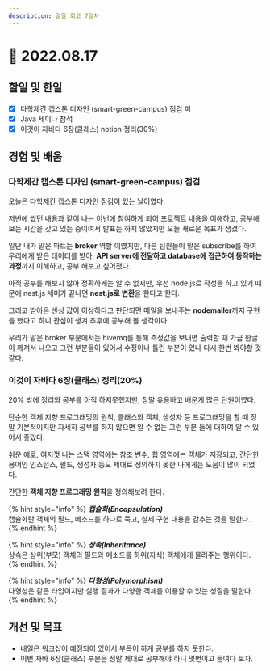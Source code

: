```yaml
---
description: 일일 회고 7일차
---
```


# 🙂 2022.08.17

## 할일 및 한일

* [x] 다학제간 캡스톤 디자인 (smart-green-campus) 점검 미
* [x] Java 세미나 참석
* [x] 이것이 자바다 6장(클래스) notion 정리(30%)

## 경험 및 배움

### 다학제간 캡스톤 디자인 (smart-green-campus) 점검

오늘은 다학제간 캡스톤 디자인 점검이 있는 날이였다.

저번에 썼던 내용과 같이 나는 이번에 참여하게 되어 프로젝트 내용을 이해하고, 공부해 보는 시간을 갖고 있는 중이여서 발표는 하지 않았지만 오늘 새로운 목표가 생겼다.

일단 내가 맡은 파트는 **broker** 역할 이였지만, 다른 팀원들이 맡은 subscribe를 하여 우리에게 받은 데이터를 받아, **API server에 전달하고 database에 접근하여 동작하는 과정**까지 이해하고, 공부 해보고 싶어졌다.

아직 공부를 해보지 않아 정확하게는 알 수 없지만, 우선 node.js로 작성을 하고 있기 때문에 nest.js 세미가 끝나면 **nest.js로 변환**을 한다고 한다.

그리고 받아온 센싱 값이 이상하다고 판단되면 메일을 보내주는 **nodemailer**까지 구현을 했다고 하니 관심이 생겨 추후에 공부해 볼 생각이다.

우리가 맡은 broker 부분에서는 hivemq를 통해 측정값을 보내면 출력할 때 가끔 한글이 깨져서 나오고 그런 부분들이 있어서 수정이나 틀린 부분이 있나 다시 한번 봐야할 것 같다.

### 이것이 자바다 6장(클래스) 정리(20%)

20% 밖에 정리와 공부를 아직 하지못했지만, 정말 유용하고 배운게 많은 단원이였다.

단순한 객체 지향 프로그래밍의 원칙, 클래스와 객체, 생성자 등 프로그래밍을 할 때 정말 기본적이지만 자세히 공부를 하지 않으면 알 수 없는 그런 부분 들에 대하여 알 수 있어서 좋았다.

쉬운 예로, 여지껏 나는 스택 영역에는 참조 변수, 힙 영역에는 객체가 저장되고, 간단한 용어인 인스턴스, 필드, 생성자 등도 제대로 정의하지 못한 나에게는 도움이 많이 되었다.

간단한 **객체 지향 프로그래밍 원칙**을 정의해보려 한다.

{% hint style="info" %}
_**캡슐화(Encapsulation)**_\
캡슐화란 객체의 필드, 메소드를 하나로 묶고, 실제 구현 내용을 감추는 것을 말한다.
{% endhint %}

{% hint style="info" %}
_**상속(Inheritance)**_\
상속은 상위(부모) 객체의 필드와 메소드를 하위(자식) 객체에게 물려주는 행위이다.
{% endhint %}

{% hint style="info" %}
_**다형성(Polymorphism)**_\
다형성은 같은 타입이지만 실행 결과가 다양한 객체를 이용할 수 있는 성질을 말한다.
{% endhint %}

## 개선 및 목표

* 내일은 워크샵이 예정되어 있어서 부득이 하게 공부를 하지 못한다.
* 이번 자바 6장(클래스) 부분은 정말 제대로 공부해야 하니 몇번이고 들여다 보자.

